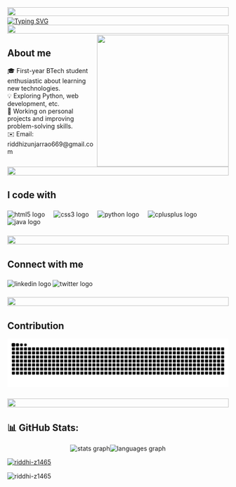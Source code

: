 <img src="https://i.imgur.com/dBaSKWF.gif" height="20" width="100%">
<a align="centre" href="https://git.io/typing-svg"><img align="centre" src="https://readme-typing-svg.herokuapp.com?font=Crimson+Text&size=40&pause=1000&color=db2191&background=EE4CFF00&center=true&vCenter=true&height=100&lines=Hey+%F0%9F%91%8B+What's+up%3F;I'm+Riddhi+Zunjarrao" alt="Typing SVG" /></a>
<img src="https://i.imgur.com/dBaSKWF.gif" height="20" width="100%">


<img align="right" height="300" width="300" src="https://github.com/user-attachments/assets/1c36f49c-b1e0-47b6-b70f-13d9396b12c7"  />

<h2 align="left">About me</h2>


<p align="left">🎓 First-year BTech student enthusiastic about learning new technologies.<br>
💡 Exploring Python, web development, etc.<br>
🌟 Working on personal projects and improving problem-solving skills.<br>
✉️ Email: riddhizunjarrao669@gmail.com

###
<img src="https://i.imgur.com/dBaSKWF.gif" height="20" width="100%">

<h2 align="left">I code with</h2>

###

<div align="left">
  <img src="https://skillicons.dev/icons?i=html" height="40" alt="html5 logo"  />
  <img width="12" />
  <img src="https://skillicons.dev/icons?i=css" height="40" alt="css3 logo"  />
  <img width="12" />
  <img src="https://skillicons.dev/icons?i=py" height="40" alt="python logo"  />
  <img width="12" />
  <img src="https://skillicons.dev/icons?i=cpp" height="40" alt="cplusplus logo"  />
  <img src="https://cdn.jsdelivr.net/gh/devicons/devicon/icons/java/java-original.svg" height="40" alt="java logo"  />
</div>


###
<img src="https://i.imgur.com/dBaSKWF.gif" height="20" width="100%">

<h2 align="left">Connect with me</h2>

###

<div align="left">
  <img src="https://raw.githubusercontent.com/maurodesouza/profile-readme-generator/master/src/assets/icons/social/linkedin/default.svg" width="52" height="40" alt="linkedin logo"  />
  <img src="https://raw.githubusercontent.com/maurodesouza/profile-readme-generator/master/src/assets/icons/social/twitter/default.svg" width="52" height="40" alt="twitter logo"  />
</div>


###
<img src="https://i.imgur.com/dBaSKWF.gif" height="20" width="100%">
<h2 align="left">Contribution</h2>

<img src="https://raw.githubusercontent.com/riddhi-z1465/riddhi-z1465/output/snake.svg" alt="Snake animation" />

###
<img src="https://i.imgur.com/dBaSKWF.gif" height="20" width="100%">
<h2 align="left">📊 GitHub Stats:</h2>


<div align="center"><img src="https://github-readme-stats.vercel.app/api?username=riddhi-z1465&hide_title=false&hide_rank=false&show_icons=true&include_all_commits=true&count_private=true&disable_animations=false&theme=dracula&locale=en&hide_border=false&order=1" height="150" alt="stats graph"  /><img src="https://github-readme-stats.vercel.app/api/top-langs?username=riddhi-z1465&locale=en&hide_title=false&layout=compact&card_width=320&langs_count=5&theme=dracula&hide_border=false&order=2" height="150" alt="languages graph"  /></div>


<p align="left"> <a href="https://github.com/ryo-ma/github-profile-trophy"><img src="https://github-profile-trophy.vercel.app/?username=riddhi-z1465" alt="riddhi-z1465" /></a> </p>


<p><img align="center" src="https://github-readme-streak-stats.herokuapp.com/?user=riddhi-z1465&" alt="riddhi-z1465" /></p>
